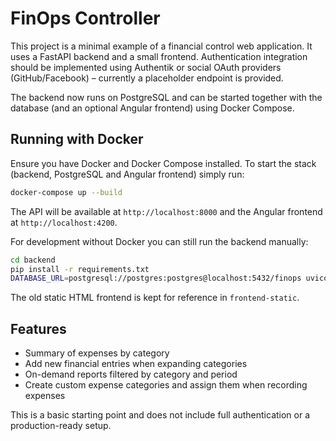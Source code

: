 # FinOps Controller

This project is a minimal example of a financial control web application. It uses a FastAPI backend and a small frontend. Authentication integration should be implemented using Authentik or social OAuth providers (GitHub/Facebook) – currently a placeholder endpoint is provided.

The backend now runs on PostgreSQL and can be started together with the database (and an optional Angular frontend) using Docker Compose.

## Running with Docker

Ensure you have Docker and Docker Compose installed. To start the stack (backend, PostgreSQL and Angular frontend) simply run:

```bash
docker-compose up --build
```

The API will be available at `http://localhost:8000` and the Angular frontend at `http://localhost:4200`.

For development without Docker you can still run the backend manually:

```bash
cd backend
pip install -r requirements.txt
DATABASE_URL=postgresql://postgres:postgres@localhost:5432/finops uvicorn app:app --reload
```

The old static HTML frontend is kept for reference in `frontend-static`.

## Features

- Summary of expenses by category
- Add new financial entries when expanding categories
- On-demand reports filtered by category and period
- Create custom expense categories and assign them when recording expenses

This is a basic starting point and does not include full authentication or a production-ready setup.

